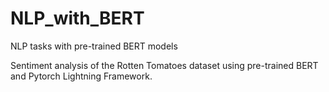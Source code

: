 # NLP_with_BERT
NLP tasks with pre-trained BERT models

Sentiment analysis of the Rotten Tomatoes dataset using pre-trained BERT and Pytorch Lightning Framework.
